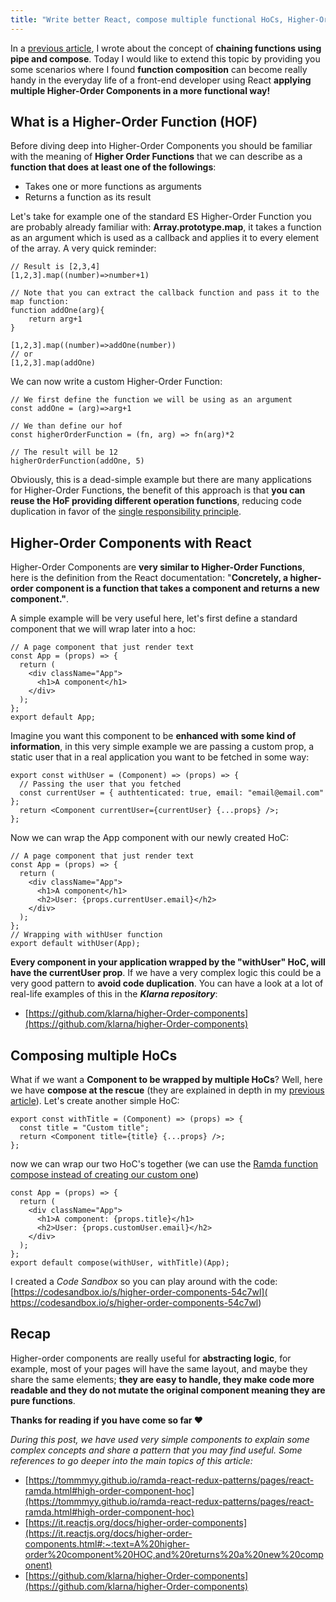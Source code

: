 ```yaml
---
title: "Write better React, compose multiple functional HoCs, Higher-Order Components"
---
```

In a [previous article](https://medium.com/r?url=https%3A%2F%2Fitnext.io%2Fwrite-better-javascript-function-composition-with-pipe-and-compose-93cc39ab16ee), I wrote about the concept of **chaining functions using pipe and compose**. Today I would like to extend this topic by providing you some scenarios where I found **function composition** can become really handy in the everyday life of a front-end developer using React **applying multiple Higher-Order Components in a more functional way!**

## What is a Higher-Order Function (HOF)
Before diving deep into Higher-Order Components you should be familiar with the meaning of **Higher Order Functions** that we can describe as a **function that does at least one of the followings**:
- Takes one or more functions as arguments
- Returns a function as its result

Let's take for example one of the standard ES Higher-Order Function you are probably already familiar with: **Array.prototype.map**, it takes a function as an argument which is used as a callback and applies it to every element of the array. A very quick reminder:
```
// Result is [2,3,4]
[1,2,3].map((number)=>number+1)

// Note that you can extract the callback function and pass it to the map function:
function addOne(arg){
    return arg+1
}

[1,2,3].map((number)=>addOne(number))
// or
[1,2,3].map(addOne)
```

We can now write a custom Higher-Order Function:

```
// We first define the function we will be using as an argument
const addOne = (arg)=>arg+1

// We than define our hof
const higherOrderFunction = (fn, arg) => fn(arg)*2
 
// The result will be 12
higherOrderFunction(addOne, 5)
```
Obviously, this is a dead-simple example but there are many applications for Higher-Order Functions, the benefit of this approach is that **you can reuse the HoF providing different operation functions**, reducing code duplication in favor of the [single responsibility principle](https://en.wikipedia.org/wiki/Single-responsibility_principle).

## Higher-Order Components with React
Higher-Order Components are **very similar to Higher-Order Functions**, here is the definition from the React documentation: "**Concretely, a higher-order component is a function that takes a component and returns a new component."**.

A simple example will be very useful here, let's first define a standard component that we will wrap later into a hoc:
```
// A page component that just render text
const App = (props) => {
  return (
    <div className="App">
      <h1>A component</h1>
    </div>
  );
};
export default App;
```
Imagine you want this component to be **enhanced with some kind of information**, in this very simple example we are passing a custom prop, a static user that in a real application you want to be fetched in some way:
```
export const withUser = (Component) => (props) => {
  // Passing the user that you fetched 
  const currentUser = { authtenticated: true, email: "email@email.com" };
  return <Component currentUser={currentUser} {...props} />;
};
```

Now we can wrap the App component with our newly created HoC:

```
// A page component that just render text
const App = (props) => {
  return (
    <div className="App">
      <h1>A component</h1>
      <h2>User: {props.currentUser.email}</h2>
    </div>
  );
};
// Wrapping with withUser function
export default withUser(App);
```
**Every component in your application wrapped by the "withUser" HoC, will have the currentUser prop**. If we have a very complex logic this could be a very good pattern to **avoid code duplication**. You can have a look at a lot of real-life examples of this in the **_Klarna repository_**:

 - [https://github.com/klarna/higher-Order-components](https://github.com/klarna/higher-Order-components)

## Composing multiple HoCs

What if we want a **Component to be wrapped by multiple HoCs**? Well, here we have **compose at the rescue** (they are explained in depth in my [previous article](https://medium.com/r?url=https%3A%2F%2Fitnext.io%2Fwrite-better-javascript-function-composition-with-pipe-and-compose-93cc39ab16ee)). Let's create another simple HoC:
```
export const withTitle = (Component) => (props) => {
  const title = "Custom title";
  return <Component title={title} {...props} />;
};
```
now we can wrap our two HoC's together (we can use the [Ramda function compose instead of creating our custom one](https://ramdajs.com/docs/#compose))
```
const App = (props) => {
  return (
    <div className="App">
      <h1>A component: {props.title}</h1>
      <h2>User: {props.customUser.email}</h2>
    </div>
  );
};
export default compose(withUser, withTitle)(App);
```
I created a _Code Sandbox_ so you can play around with the code:  [https://codesandbox.io/s/higher-order-components-54c7wl]( https://codesandbox.io/s/higher-order-components-54c7wl)

## Recap

Higher-order components are really useful for **abstracting logic**, for example, most of your pages will have the same layout, and maybe they share the same elements; **they are easy to handle, they make code more readable and they do not mutate the original component meaning they are pure functions**.

**Thanks for reading if you have come so far ❤**

_During this post, we have used very simple components to explain some complex concepts and share a pattern that you may find useful.
Some references to go deeper into the main topics of this article:_

- [https://tommmyy.github.io/ramda-react-redux-patterns/pages/react-ramda.html#high-order-component-hoc](https://tommmyy.github.io/ramda-react-redux-patterns/pages/react-ramda.html#high-order-component-hoc)
- [https://it.reactjs.org/docs/higher-order-components](https://it.reactjs.org/docs/higher-order-components.html#:~:text=A%20higher-order%20component%20HOC,and%20returns%20a%20new%20component)
- [https://github.com/klarna/higher-Order-components](https://github.com/klarna/higher-Order-components)

